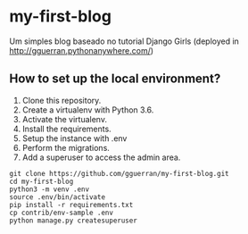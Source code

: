 # my-first-blog
Um simples blog baseado no tutorial Django Girls (deployed in http://gguerran.pythonanywhere.com/)
## How to set up the local environment?

1. Clone this repository.
2. Create a virtualenv with Python 3.6.
3. Activate the virtualenv.
4. Install the requirements.
5. Setup the instance with .env
6. Perform the migrations.
7. Add a superuser to access the admin area.

```console
git clone https://github.com/gguerran/my-first-blog.git
cd my-first-blog
python3 -m venv .env
source .env/bin/activate
pip install -r requirements.txt
cp contrib/env-sample .env
python manage.py createsuperuser
```
